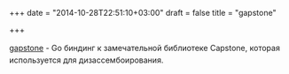 +++
date = "2014-10-28T22:51:10+03:00"
draft = false
title = "gapstone"

+++

<p><a href="https://github.com/bnagy/gapstone" style="line-height: 1.6;">gapstone</a><span style="line-height:1.6">&nbsp;- Go биндинг к замечательной библиотеке&nbsp;Capstone, которая используется для дизассембоирования.</span></p>

